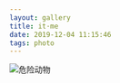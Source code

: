 ```yaml
---
layout: gallery
title: it·me
date: 2019-12-04 11:15:46
tags: photo
---
```

![危险动物](https://ww3.sinaimg.cn/mw690/6b8f5d9cjw1egxdvt2ferj20hs0qon0w.jpg)